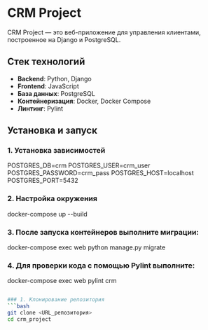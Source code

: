 # CRM Project

CRM Project — это веб-приложение для управления клиентами, построенное на Django и PostgreSQL.

## Стек технологий

- **Backend**: Python, Django
- **Frontend**: JavaScript
- **База данных**: PostgreSQL
- **Контейнеризация**: Docker, Docker Compose
- **Линтинг**: Pylint

## Установка и запуск

### 1. Установка зависимостей

POSTGRES_DB=crm
POSTGRES_USER=crm_user
POSTGRES_PASSWORD=crm_pass
POSTGRES_HOST=localhost
POSTGRES_PORT=5432

### 2. Настройка окружения

docker-compose up --build

### 3. После запуска контейнеров выполните миграции:

docker-compose exec web python manage.py migrate

### 4. Для проверки кода с помощью Pylint выполните:

docker-compose exec web pylint crm

```bash

### 1. Клонирование репозитория
```bash
git clone <URL_репозитория>
cd crm_project

